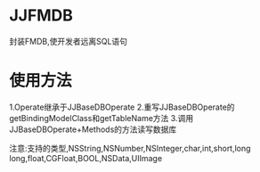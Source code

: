 # JJFMDB
封装FMDB,使开发者远离SQL语句

# 使用方法

1.Operate继承于JJBaseDBOperate
2.重写JJBaseDBOperate的getBindingModelClass和getTableName方法
3.调用JJBaseDBOperate+Methods的方法读写数据库

注意:支持的类型,NSString,NSNumber,NSInteger,char,int,short,long long,float,CGFloat,BOOL,NSData,UIImage
